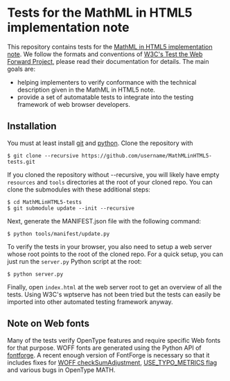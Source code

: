 # Tests for the MathML in HTML5 implementation note

This repository contains tests for the
[MathML in HTML5 implementation note](http://www.mathml-association.org/MathMLinHTML5/).
We follow the formats and conventions of
[W3C's Test the Web Forward Project](http://testthewebforward.org/),
please read their documentation for details. The main goals are:
- helping implementers to verify conformance with the technical description
  given in the MathML in HTML5 note.
- provide a set of automatable tests to integrate into the testing framework of
  web browser developers.

## Installation

You must at least install [git](http://git-scm.com/) and
[python](http://python.org/). Clone the repository with

    $ git clone --recursive https://github.com/username/MathMLinHTML5-tests.git

If you cloned the repository without --recursive, you will likely have empty
`resources` and `tools` directories at the root of your cloned repo. You can
clone the submodules with these additional steps:

    $ cd MathMLinHTML5-tests
    $ git submodule update --init --recursive

Next, generate the MANIFEST.json file with the following command:

    $ python tools/manifest/update.py

To verify the tests in your browser, you also need to setup a web server whose
root points to the root of the cloned repo. For a quick setup, you can just run
the `server.py` Python script at the root:

    $ python server.py

Finally, open `index.html` at the web server root to get an overview of all the
tests. Using W3C's wptserve has not been tried but the tests can easily be
imported into other automated testing framework anyway.

## Note on Web fonts

Many of the tests verify OpenType features and require specific Web fonts for
that purpose. WOFF fonts are generated using the Python API of
[fontforge](https://github.com/fontforge/fontforge/). A recent enough version
of FontForge is necessary so that it includes fixes for [WOFF checkSumAdjustment](https://github.com/fontforge/fontforge/issues/926), [USE_TYPO_METRICS flag](https://github.com/fontforge/fontforge/pull/2274) and various bugs in OpenType
MATH.
